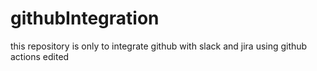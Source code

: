 # githubIntegration
this repository is only to integrate github with slack and jira using github actions
edited
